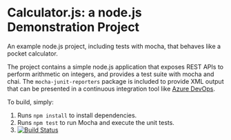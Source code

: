 Calculator.js: a node.js Demonstration Project
==============================================
An example node.js project, including tests with mocha, that behaves like
a pocket calculator.

The project contains a simple node.js application that exposes REST APIs
to perform arithmetic on integers, and provides a test suite with mocha
and chai.  The `mocha-junit-reporters` package is included to provide XML
output that can be presented in a continuous integration tool like
[Azure DevOps](https://azure.com/devops).

To build, simply:

1. Runs `npm install` to install dependencies.
2. Runs `npm test` to run Mocha and execute the unit tests.
3. [![Build Status](https://dev.azure.com/kishorechikkanna/Integrating%20External%20Source%20Control%20with%20Azure%20Pipelines/_apis/build/status/chikkann.calculator?branchName=master)](https://dev.azure.com/kishorechikkanna/Integrating%20External%20Source%20Control%20with%20Azure%20Pipelines/_build/latest?definitionId=5&branchName=master)

